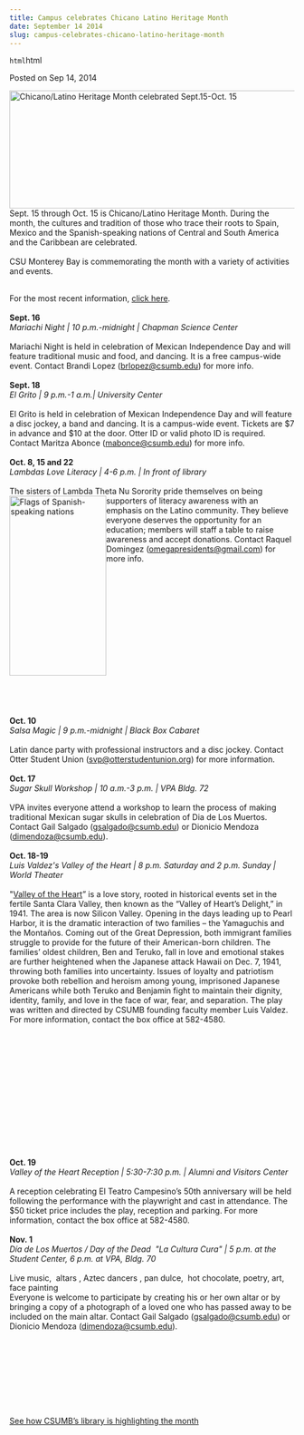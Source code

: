 ```yaml
---
title: Campus celebrates Chicano Latino Heritage Month
date: September 14 2014
slug: campus-celebrates-chicano-latino-heritage-month
---
```


`html`html

<span class="date">Posted on Sep 14, 2014 </span>

<p><img alt="Chicano/Latino Heritage Month celebrated Sept.15-Oct. 15" src="https://news.csumb.edu/sites/default/files/65/attachments/news/images/latino_heritage_month.png" style="float:left; width:550px; height:208px">Sept. 15 through
Oct. 15 is Chicano/Latino Heritage Month. During the month, the
cultures and tradition of those who trace their roots to Spain,
Mexico and the Spanish-speaking nations of Central and South
America and the Caribbean are celebrated.<br>
<br>
CSU Monterey Bay is commemorating the month with a variety of
activities and events.</br></br></img></p>
<p>For the most recent information, <a href="https://activities.csumb.edu/chican-latin-heritage-month" rel="nofollow">click here</a>.<br>
<br>
<strong>Sept. 16</strong><br>
<em>Mariachi Night | 10 p.m.-midnight | Chapman Science
Center</em><br>
<br>
Mariachi Night is held in celebration of Mexican Independence Day
and will feature traditional music and food, and dancing. It is a
free campus-wide event. Contact Brandi Lopez (<a href="mailto:brlopez@csumb.edu">brlopez@csumb.edu</a>) for more
info.<br>
<br>
<strong>Sept. 18</strong><br>
<em>El Grito | 9 p.m.-1 a.m.| University Center</em><br>
<br>
El Grito is held in celebration of Mexican Independence Day and
will feature a disc jockey, a band and dancing. It is a campus-wide
event. Tickets are $7 in advance and $10 at the door. Otter ID or
valid photo ID is required. Contact Maritza Abonce (<a href="mailto:mabonce@csumb.edu">mabonce@csumb.edu</a>) for more
info.<br>
<br>
<strong>Oct. 8, 15 and 22</strong><br>
<em>Lambdas Love Literacy | 4-6 p.m. | In front of
library</em><br>
<br>
The sisters of Lambda Theta Nu Sorority pride themselves on being
supporters of literacy awareness&#xA0;<img alt="Flags of Spanish-speaking nations" src="https://news.csumb.edu/sites/default/files/65/attachments/news/images/flags.png" style="float:left; width:171px; height:317px">with an emphasis on
the Latino community. They believe everyone deserves the
opportunity for an education; members will staff a table to raise
awareness and accept donations. Contact Raquel Domingez (<a href="mailto:omegapresidents@gmail.com">omegapresidents@gmail.com</a>)
for more info.</img></br></br></br></br></br></br></br></br></br></br></br></br></br></br></br></p>
<p><br>
<strong>Oct. 10</strong><br>
<em>Salsa Magic | 9 p.m.-midnight | Black Box Cabaret</em><br>
<br>
Latin dance party with professional instructors and a disc jockey.
Contact Otter Student Union (<a href="mailto:svp@otterstudentunion.org">svp@otterstudentunion.org</a>)
for more information.<br>
<br>
<strong>Oct. 17</strong><br>
<em>Sugar Skull Workshop | 10 a.m.-3 p.m. | VPA Bldg. 72</em><br>
<br>
VPA invites everyone attend a workshop to learn the process of
making traditional Mexican sugar skulls in celebration of Dia de
Los Muertos. Contact Gail Salgado (<a href="mailto:gsalgado@csumb.edu">gsalgado@csumb.edu</a>) or Dionicio
Mendoza (<a href="mailto:dimendoza@csumb.edu">dimendoza@csumb.edu</a>).<br>
<br>
<strong>Oct. 18-19</strong><br>
<em>Luis Valdez&apos;s Valley of the Heart | 8 p.m. Saturday and 2 p.m.
Sunday | World Theater</em><br>
<br>
&quot;<a href="https://www.elteatrocampesino.com/" rel="nofollow">Valley
of the Heart</a>&#x201D; is a love story, rooted in historical events set
in the fertile Santa Clara Valley, then known as the &#x201C;Valley of
Heart&#x2019;s Delight,&#x201D; in 1941. The area is now Silicon Valley. Opening
in the days leading up to Pearl Harbor, it is the dramatic
interaction of two families &#x2013; the Yamaguchis and the Monta&#xF1;os.
Coming out of the Great Depression, both immigrant families
struggle to provide for the future of their American-born children.
The families&#x2019; oldest children, Ben and Teruko, fall in love and
emotional stakes are further heightened when the Japanese attack
Hawaii on Dec. 7, 1941, throwing both families into uncertainty.
Issues of loyalty and patriotism provoke both rebellion and heroism
among young, imprisoned Japanese Americans while both Teruko and
Benjamin fight to maintain their dignity, identity, family, and
love in the face of war, fear, and separation. The play was written
and directed by CSUMB founding faculty member Luis Valdez. For more
information, contact the box office at 582-4580.</br></br></br></br></br></br></br></br></br></br></br></br></br></br></p>
<p><strong>Oct. 19</strong><br>
<em>Valley of the Heart Reception | 5:30-7:30 p.m. | Alumni and
Visitors Center</em><br>
<br>
A reception celebrating El Teatro Campesino&#x2019;s 50th anniversary will
be held following the performance with the playwright and cast in
attendance. The $50 ticket price includes the play, reception and
parking. For more information, contact the box office at
582-4580.<br>
<br>
<strong>Nov. 1</strong><br>
<em>D&#xED;a de Los Muertos / Day of the Dead &#x2028;&quot;La Cultura Cura&quot; | 5
p.m. at the Student Center, 6 p.m. at VPA, Bldg. 70</em><br>
<br>
Live music, &#x2028;altars&#x2028;, Aztec dancers&#x2028;, pan dulce, &#x2028;hot chocolate,
poetry,&#x2028;art, face painting<br>
Everyone is welcome to participate by creating his or her own altar
or by bringing a copy of a photograph of a loved one who has passed
away to be included on the main altar. Contact Gail Salgado
(<a href="mailto:gsalgado@csumb.edu">gsalgado@csumb.edu</a>) or
Dionicio Mendoza (<a href="mailto:dimendoza@csumb.edu">dimendoza@csumb.edu</a>).</br></br></br></br></br></br></br></br></br></p>
<p><a href="https://library.csumb.edu/chicanlatin-heritage-month-2014" rel="nofollow">See how CSUMB&#x2019;s library is highlighting the
month</a></p>

```

```
